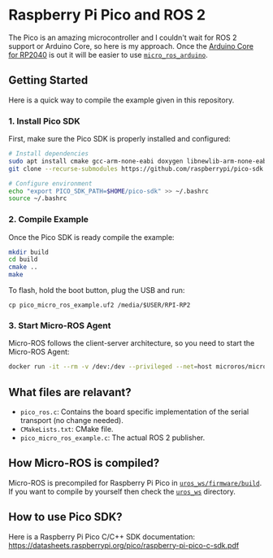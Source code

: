 # Raspberry Pi Pico and ROS 2

The Pico is an amazing microcontroller and I couldn't wait for ROS 2 support or Arduino Core, so here is my approach.
Once the [Arduino Core for RP2040](https://blog.arduino.cc/2021/01/20/welcome-raspberry-pi-to-the-world-of-microcontrollers/) is out it will be easier to use [`micro_ros_arduino`](https://github.com/micro-ROS/micro_ros_arduino).

## Getting Started

Here is a quick way to compile the example given in this repository.

### 1. Install Pico SDK

First, make sure the Pico SDK is properly installed and configured:

```bash
# Install dependencies
sudo apt install cmake gcc-arm-none-eabi doxygen libnewlib-arm-none-eabi
git clone --recurse-submodules https://github.com/raspberrypi/pico-sdk.git $HOME/pico-sdk

# Configure environment
echo "export PICO_SDK_PATH=$HOME/pico-sdk" >> ~/.bashrc
source ~/.bashrc
```

### 2. Compile Example

Once the Pico SDK is ready compile the example: 

```bash
mkdir build
cd build
cmake ..
make
```

To flash, hold the boot button, plug the USB and run:
```
cp pico_micro_ros_example.uf2 /media/$USER/RPI-RP2
```

### 3. Start Micro-ROS Agent
Micro-ROS follows the client-server architecture, so you need to start the Micro-ROS Agent:

```bash
docker run -it --rm -v /dev:/dev --privileged --net=host microros/micro-ros-agent:foxy serial --dev /dev/ttyACM0 -b 115200
```

## What files are relavant?
- `pico_ros.c`: Contains the board specific implementation of the serial transport (no change needed).
- `CMakeLists.txt`: CMake file.
- `pico_micro_ros_example.c`: The actual ROS 2 publisher.

## How Micro-ROS is compiled?

Micro-ROS is precompiled for Raspberry Pi Pico in [`uros_ws/firmware/build`](uros_ws/firmware/build).
If you want to compile by yourself then check the [`uros_ws`](uros_ws) directory.

## How to use Pico SDK?

Here is a Raspberry Pi Pico C/C++ SDK documentation:  
https://datasheets.raspberrypi.org/pico/raspberry-pi-pico-c-sdk.pdf
